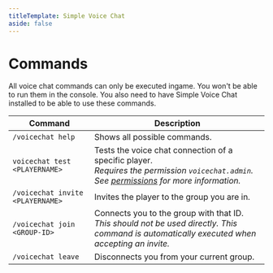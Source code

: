 ```yaml
---
titleTemplate: Simple Voice Chat
aside: false
---
```


# Commands

All voice chat commands can only be executed ingame.
You won't be able to run them in the console.
You also need to have Simple Voice Chat installed to be able to use these commands.

| Command                          | Description                                                                                                                                                                                               |
| -------------------------------- | --------------------------------------------------------------------------------------------------------------------------------------------------------------------------------------------------------- |
| `/voicechat help`                | Shows all possible commands.                                                                                                                                                                              |
| `voicechat test <PLAYERNAME>`    | Tests the voice chat connection of a specific player.<br/>*Requires the permission `voicechat.admin`. See [permissions](https://modrepo.de/minecraft/voicechat/wiki?t=permissions) for more information.* |
| `/voicechat invite <PLAYERNAME>` | Invites the player to the group you are in.                                                                                                                                                               |
| `/voicechat join <GROUP-ID>`     | Connects you to the group with that ID.<br/>*This should not be used directly. This command is automatically executed when accepting an invite.*                                                          |
| `/voicechat leave`               | Disconnects you from your current group.                                                                                                                                                                  |
